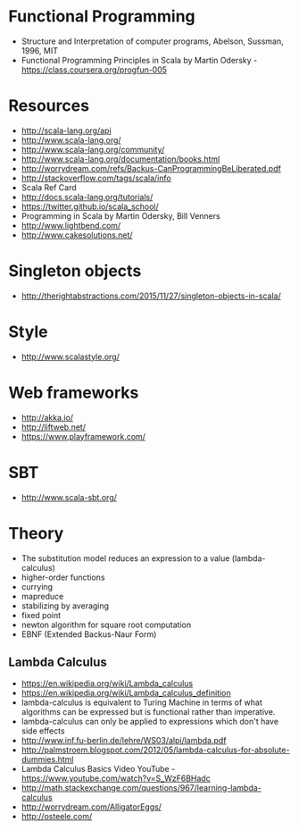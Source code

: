# Functional Programming
- Structure and Interpretation of computer programs, Abelson, Sussman, 1996, MIT
- Functional Programming Principles in Scala by Martin Odersky - https://class.coursera.org/progfun-005

# Resources
- http://scala-lang.org/api
- http://www.scala-lang.org/
- http://www.scala-lang.org/community/
- http://www.scala-lang.org/documentation/books.html
- http://worrydream.com/refs/Backus-CanProgrammingBeLiberated.pdf
- http://stackoverflow.com/tags/scala/info
- Scala Ref Card
- http://docs.scala-lang.org/tutorials/
- https://twitter.github.io/scala_school/
- Programming in Scala by Martin Odersky, Bill Venners
- http://www.lightbend.com/
- http://www.cakesolutions.net/

# Singleton objects
- http://therightabstractions.com/2015/11/27/singleton-objects-in-scala/

# Style
- http://www.scalastyle.org/

# Web frameworks
- http://akka.io/
- http://liftweb.net/
- https://www.playframework.com/

# SBT
- http://www.scala-sbt.org/

# Theory
- The substitution model reduces an expression to a value (lambda-calculus)
- higher-order functions
- currying
- mapreduce
- stabilizing by averaging
- fixed point
- newton algorithm for square root computation
- EBNF (Extended Backus-Naur Form)

## Lambda Calculus
- https://en.wikipedia.org/wiki/Lambda_calculus
- https://en.wikipedia.org/wiki/Lambda_calculus_definition
- lambda-calculus is equivalent to Turing Machine in terms of what algorithms can be expressed but is functional rather than imperative.
- lambda-calculus can only be applied to expressions which don't have side effects
- http://www.inf.fu-berlin.de/lehre/WS03/alpi/lambda.pdf
- http://palmstroem.blogspot.com/2012/05/lambda-calculus-for-absolute-dummies.html
- Lambda Calculus Basics Video YouTube - https://www.youtube.com/watch?v=S_WzF6BHadc
- http://math.stackexchange.com/questions/967/learning-lambda-calculus
- http://worrydream.com/AlligatorEggs/
- http://osteele.com/
